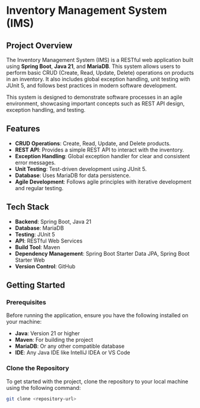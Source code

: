 # Inventory Management System (IMS)

## Project Overview

The Inventory Management System (IMS) is a RESTful web application built using **Spring Boot**, **Java 21**, and **MariaDB**. This system allows users to perform basic CRUD (Create, Read, Update, Delete) operations on products in an inventory. It also includes global exception handling, unit testing with JUnit 5, and follows best practices in modern software development.

This system is designed to demonstrate software processes in an agile environment, showcasing important concepts such as REST API design, exception handling, and testing.

## Features

- **CRUD Operations**: Create, Read, Update, and Delete products.
- **REST API**: Provides a simple REST API to interact with the inventory.
- **Exception Handling**: Global exception handler for clear and consistent error messages.
- **Unit Testing**: Test-driven development using JUnit 5.
- **Database**: Uses MariaDB for data persistence.
- **Agile Development**: Follows agile principles with iterative development and regular testing.

## Tech Stack

- **Backend**: Spring Boot, Java 21
- **Database**: MariaDB
- **Testing**: JUnit 5
- **API**: RESTful Web Services
- **Build Tool**: Maven
- **Dependency Management**: Spring Boot Starter Data JPA, Spring Boot Starter Web
- **Version Control**: GitHub

## Getting Started

### Prerequisites

Before running the application, ensure you have the following installed on your machine:

- **Java**: Version 21 or higher
- **Maven**: For building the project
- **MariaDB**: Or any other compatible database
- **IDE**: Any Java IDE like IntelliJ IDEA or VS Code

### Clone the Repository

To get started with the project, clone the repository to your local machine using the following command:

```bash
git clone <repository-url>

